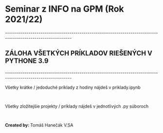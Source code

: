 # Seminar z INFO na GPM (Rok 2021/22)

<html>
----------------------------------------------------------------------------------------------------------------
  <h2> ZÁLOHA VŠETKÝCH PRÍKLADOV RIEŠENÝCH V PYTHONE 3.9 </h2>
----------------------------------------------------------------------------------------------------------------

  <br>
  <p> Všetky krátke / jedoduché príklady z hodiny nájdeš v priklady.ipynb </p>
  <br>
  <p> Všetky zložitejšie projekty / príklady nájdeš v jednotlivých .py súboroch </p>
  <br>
  
  <strong> Created by: </strong> Tomáš Hanečák V.SA

</html>

